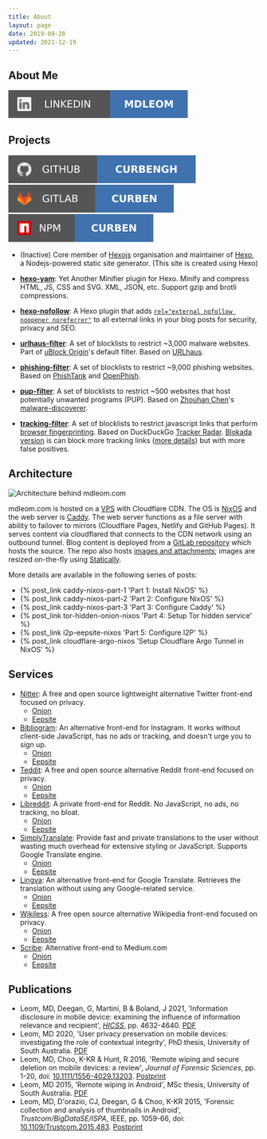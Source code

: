 ```yaml
---
title: About
layout: page
date: 2019-09-20
updated: 2021-12-19
---
```


## About Me

[![LinkedIn handle](/svg/linkedin.svg)](https://www.linkedin.com/in/mdleom/)

## Projects

[![GitHub handle](/svg/github.svg)](https://github.com/curbengh)&ensp;[![GitLab handle](/svg/gitlab.svg)](https://gitlab.com/curben)&ensp;[![npm handle](/svg/npm.svg)](https://www.npmjs.com/~curben)

- (Inactive) Core member of [Hexojs](http://github.com/hexojs) organisation and maintainer of [Hexo](https://github.com/hexojs/hexo), a Nodejs-powered static site generator. (This site is created using Hexo)

- [**hexo-yam**](https://github.com/curbengh/hexo-yam): Yet Another Minifier plugin for Hexo. Minify and compress HTML, JS, CSS and SVG. XML, JSON, etc. Support gzip and brotli compressions.

- [**hexo-nofollow**](https://github.com/curbengh/hexo-nofollow): A Hexo plugin that adds [`rel="external nofollow noopener noreferrer"`](https://developer.mozilla.org/en-US/docs/Web/HTML/Link_types) to all external links in your blog posts for security, privacy and SEO.

- [**urlhaus-filter**](https://gitlab.com/curben/urlhaus-filter): A set of blocklists to restrict ~3,000 malware websites. Part of [uBlock Origin](https://github.com/gorhill/uBlock)'s default filter. Based on [URLhaus](https://urlhaus.abuse.ch/).

- [**phishing-filter**](https://gitlab.com/curben/phishing-filter): A set of blocklists to restrict ~9,000 phishing websites. Based on [PhishTank](https://www.phishtank.com/) and [OpenPhish](https://openphish.com/).

- [**pup-filter**](https://gitlab.com/curben/pup-filter): A set of blocklists to restrict ~500 websites that host potentially unwanted programs (PUP). Based on [Zhouhan Chen](https://zhouhanc.com/)'s [malware-discoverer](https://github.com/zhouhanc/malware-discoverer).

- [**tracking-filter**](https://gitlab.com/curben/tracking-filter): A set of blocklists to restrict javascript links that perform [browser fingerprinting](https://en.wikipedia.org/wiki/Web_tracking). Based on DuckDuckGo [Tracker Radar](https://github.com/duckduckgo/tracker-radar). [Blokada version](https://blokada.org/blocklists/ddgtrackerradar/standard/hosts.txt) is can block more tracking links ([more details](https://community.blokada.org/t/introducing-duckduckgo-tracker-radar-to-blokada/469)) but with more false positives.

## Architecture

![Architecture behind mdleom.com](20200223/caddy-nixos.png)

mdleom.com is hosted on a [VPS](https://en.wikipedia.org/wiki/Virtual_private_server) with Cloudflare CDN. The OS is [NixOS](https://nixos.org/) and the web server is [Caddy](https://caddyserver.com/). The web server functions as a file server with ability to failover to mirrors (Cloudflare Pages, Netlify and GitHub Pages). It serves content via cloudflared that connects to the CDN network using an outbound tunnel. Blog content is deployed from a [GitLab repository](https://gitlab.com/curben/blog) which hosts the source. The repo also hosts [images and attachments](https://gitlab.com/curben/blog/-/tree/site); images are resized on-the-fly using [Statically](https://statically.io/).

More details are available in the following series of posts:

- {% post_link caddy-nixos-part-1 'Part 1: Install NixOS' %}
- {% post_link caddy-nixos-part-2 'Part 2: Configure NixOS' %}
- {% post_link caddy-nixos-part-3 'Part 3: Configure Caddy' %}
- {% post_link tor-hidden-onion-nixos 'Part 4: Setup Tor hidden service' %}
- {% post_link i2p-eepsite-nixos 'Part 5: Configure I2P' %}
- {% post_link cloudflare-argo-nixos 'Setup Cloudflare Argo Tunnel in NixOS' %}

## Services

- [Nitter](https://github.com/zedeus/nitter): A free and open source lightweight alternative Twitter front-end focused on privacy.
  * [Onion](http://26oq3gioiwcmfojub37nz5gzbkdiqp7fue5kvye7d4txv4ny6fb4wwid.onion)
  * [Eepsite](http://u6ikd6zndl3c4dsdq4mmujpntgeevdk5qzkfb57r4tnfeccrn2qa.b32.i2p)
- [Bibliogram](https://sr.ht/~cadence/bibliogram/): An alternative front-end for Instagram. It works without client-side JavaScript, has no ads or tracking, and doesn't urge you to sign up.
  * [Onion](http://g5kdmgu6dybc2wvfcyy67pax2b57sm2edtwjgikrzz4rps4qmny2y3id.onion)
  * [Eepsite](http://uc3imttrmypvgmmayqd4eaqcinwvy5yrriiirwgu3k6q2tum6khq.b32.i2p)
- [Teddit](https://codeberg.org/teddit/teddit): A free and open source alternative Reddit front-end focused on privacy.
  * [Onion](http://ibarajztopxnuhabfu7fg6gbudynxofbnmvis3ltj6lfx47b6fhrd5qd.onion)
  * [Eepsite](http://xugoqcf2pftm76vbznx4xuhrzyb5b6zwpizpnw2hysexjdn5l2tq.b32.i2p)
- [Libreddit](https://github.com/spikecodes/libreddit): A private front-end for Reddit. No JavaScript, no ads, no tracking, no bloat.
  * [Onion](http://twjxj64xqcxkz2gif4irnvnd5svvmwnlpv4zqxknwksqhx4yucxeg6ad.onion)
  * [Eepsite](http://gv47huyjz6esmu4q7ps6twvsn6pe7punuuzxa5cgwor2ubbt5jea.b32.i2p)
- [SimplyTranslate](https://simple-web.org/projects/simplytranslate.html): Provide fast and private translations to the user without wasting much overhead for extensive styling or JavaScript. Supports Google Translate engine.
  * [Onion](http://fmgp3rg56ng6mtb5gvu5hgzwwdyzgkmnanettwnmbnueues7ndw2fkyd.onion)
  * [Eepsite](http://mmiyv57bfhgc7p4pipk7jjqv5meuz5rjijoviquplvhxl3v7aoba.b32.i2p)
- [Lingva](https://github.com/TheDavidDelta/lingva-translate): An alternative front-end for Google Translate. Retrieves the translation without using any Google-related service.
  * [Onion](http://beko4bipbbqvwjizoswa3gcjrj3fdgb6nqthv7mt2gcswd2nln45ooid.onion)
  * [Eepsite](http://ek34dpqqketa3o75jucgiimy6uk5uxyrkr2iv6bt3jnbckshb5la.b32.i2p)
- [Wikiless](https://codeberg.org/orenom/wikiless): A free open source alternative Wikipedia front-end focused on privacy.
  * [Onion](http://c2pesewpalbi6lbfc5hf53q4g3ovnxe4s7tfa6k2aqkf7jd7a7dlz5ad.onion)
  * [Eepsite](http://hflqp2ejxygpj6cdwo3ogfieqmxw3b56w7dblt7bor2ltwk6kcfa.b32.i2p)
- [Scribe](https://sr.ht/~edwardloveall/scribe/): Alternative front-end to Medium.com
  * [Onion](http://3xejtix5tkneqclwbcuqi2mysi3bqp6qv2b3jwp466itjzjjptiwhdqd.onion)
  * [Eepsite](http://4dpb7ukgzbmmccrdpeyxkghptrh5ulvxlnfeyxay2ftzgkwf75ca.b32.i2p)

## Publications

- Leom, MD, Deegan, G, Martini, B & Boland, J 2021, 'Information disclosure in mobile device: examining the influence of information relevance and recipient', [_HICSS_](https://hicss.hawaii.edu/), pp. 4632-4640. [PDF](/files/publications/Information-disclosure-mobile-device.pdf)
- Leom, MD 2020, 'User privacy preservation on mobile devices: investigating the role of contextual integrity', PhD thesis, University of South Australia. [PDF](/files/publications/User-privacy-preservation_thesis.pdf)
- Leom, MD, Choo, K-KR & Hunt, R 2016, 'Remote wiping and secure deletion on mobile devices: a review', _Journal of Forensic Sciences_, pp. 1-20, doi: [10.1111/1556-4029.13203](https://doi.org/10.1111/1556-4029.13203). [Postprint](/files/publications/Remote-wiping-and-secure-deletion-on-mobile-devices-a-review_postprint.pdf)
- Leom, MD 2015, 'Remote wiping in Android', MSc thesis, University of South Australia. [PDF](/files/publications/Remote-wiping-in-Android_thesis.pdf)
- Leom, MD, D'orazio, CJ, Deegan, G & Choo, K-KR 2015, 'Forensic collection and analysis of thumbnails in Android', _Trustcom/BigDataSE/ISPA_, IEEE, pp. 1059-66, doi: [10.1109/Trustcom.2015.483](https://doi.org/10.1109/Trustcom.2015.483). [Postprint](/files/publications/Forensic-collection-and-analysis-of-thumbnails-in-Android_postprint.pdf)
